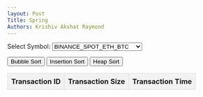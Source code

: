 ```yaml
--- 
layout: Post
Title: Spring
Authors: Krishiv Akshat Raymond
--- 
```



<html>
<head>
    <title>Crypto Transaction Sorting</title>
    <style>
        /* Styles for table */
        table {
            border-collapse: collapse;
            width: 100%;
        }
        th, td {
            border: 1px solid #dddddd;
            text-align: left;
            padding: 8px;
        }
        th {
            background-color: #f2f2f2;
        }
    </style>
</head>
<body>
    <label for="symbolDropdown">Select Symbol:</label>
    <select id="symbolDropdown">
        <option value="BINANCE_SPOT_ETH_BTC">BINANCE_SPOT_ETH_BTC</option>
        <option value="BINANCE_SPOT_BTC_USDT">BINANCE_SPOT_BTC_USDT</option>
        <option value="COINBASE_SPOT_BCH_USD">COINBASE_SPOT_BCH_USD</option>
        <option value="COINBASE_SPOT_LINK_ETH">COINBASE_SPOT_LINK_ETH</option>
        <!-- Add more symbols as needed -->
    </select>

 <button onclick="sortTransactions('bubble')">Bubble Sort</button>
    <button onclick="sortTransactions('insertion')">Insertion Sort</button>
    <button onclick="sortTransactions('heap')">Heap Sort</button>

 <p id="message"></p>

 <table id="transactionTable">
        <thead>
            <tr>
                <th>Transaction ID</th>
                <th>Transaction Size</th>
                <th>Transaction Time</th>
            </tr>
        </thead>
        <tbody id="transactionData">
            <!-- Transactions will be displayed here -->
        </tbody>
    </table>
    <p id="sortingTime"></p>

  <script>
        function sortTransactions(sortType) {
            const selectedSymbol = document.getElementById("symbolDropdown").value;
            const apiUrl = `http://localhost:8084/api/crypto/sort/${selectedSymbol}/${sortType}`;

            const startTime = performance.now(); // Start time before fetch

            fetch(apiUrl)
                .then(response => {
                    if (!response.ok) {
                        throw new Error('Network response was not ok');
                    }
                    return response.json();
                })
                .then(data => {
                    if (data && data.message) {
                        const message = data.message;
                        console.log('Message:', message); // Display the message in the console

                        const messageElement = document.getElementById("message");
                        messageElement.textContent = `Message: ${message}`; // Display the message on the page
                    }

                    if (data && data.sortedTransactions) {
                        const endTime = performance.now(); // End time after fetch
                        console.log(data);

                        displayTransactions(data.sortedTransactions); // Display sorted transactions
                        displaySortingTime(endTime - startTime); // Display sorting time
                    }
                })
                .catch(error => {
                    console.error('There was a problem:', error);
                });
        }

        function displayTransactions(transactions) {
            const tableBody = document.getElementById("transactionData");
            tableBody.innerHTML = ''; // Clear previous data

            transactions.forEach(transaction => {
                const row = document.createElement("tr");
                const cell1 = document.createElement("td");
                // Replace 'transaction.id', 'transaction.size', 'transaction.time' with your actual property names
                cell1.textContent = transaction.id || ''; 
                const cell2 = document.createElement("td");
                cell2.textContent = transaction.size || ''; 
                const cell3 = document.createElement("td");
                cell3.textContent = transaction.time || ''; 
                row.appendChild(cell1);
                row.appendChild(cell2);
                row.appendChild(cell3);
                tableBody.appendChild(row);
            });
        }

        function displaySortingTime(timeTaken) {
            const sortingTimeElement = document.getElementById("sortingTime");
            sortingTimeElement.textContent = `Time taken to sort: ${timeTaken.toFixed(2)} milliseconds`;
        }
    </script>
</body>
</html>
